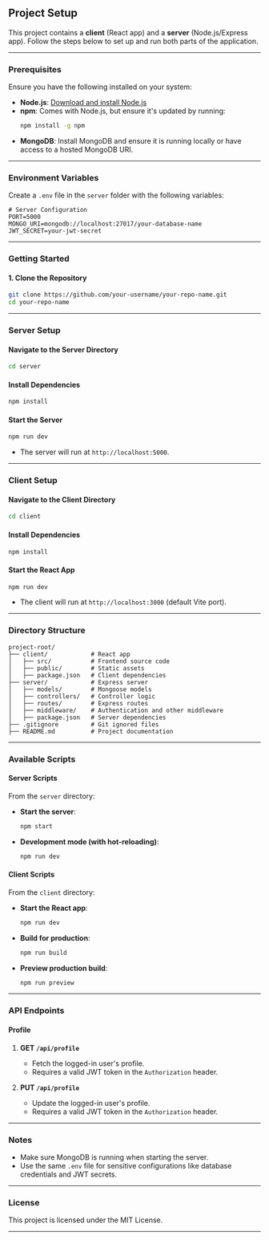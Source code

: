 ## Project Setup

This project contains a **client** (React app) and a **server** (Node.js/Express app). Follow the steps below to set up and run both parts of the application.

---

### Prerequisites

Ensure you have the following installed on your system:

- **Node.js**: [Download and install Node.js](https://nodejs.org/)
- **npm**: Comes with Node.js, but ensure it's updated by running:
  ```bash
  npm install -g npm
  ```
- **MongoDB**: Install MongoDB and ensure it is running locally or have access to a hosted MongoDB URI.

---

### Environment Variables

Create a `.env` file in the `server` folder with the following variables:

```
# Server Configuration
PORT=5000
MONGO_URI=mongodb://localhost:27017/your-database-name
JWT_SECRET=your-jwt-secret
```

---

### Getting Started

#### 1. Clone the Repository

```bash
git clone https://github.com/your-username/your-repo-name.git
cd your-repo-name
```

---

### Server Setup

#### Navigate to the Server Directory

```bash
cd server
```

#### Install Dependencies

```bash
npm install
```

#### Start the Server

```bash
npm run dev
```

- The server will run at `http://localhost:5000`.

---

### Client Setup

#### Navigate to the Client Directory

```bash
cd client
```

#### Install Dependencies

```bash
npm install
```

#### Start the React App

```bash
npm run dev
```

- The client will run at `http://localhost:3000` (default Vite port).

---

### Directory Structure

```
project-root/
├── client/            # React app
│   ├── src/           # Frontend source code
│   ├── public/        # Static assets
│   ├── package.json   # Client dependencies
├── server/            # Express server
│   ├── models/        # Mongoose models
│   ├── controllers/   # Controller logic
│   ├── routes/        # Express routes
│   ├── middleware/    # Authentication and other middleware
│   ├── package.json   # Server dependencies
├── .gitignore         # Git ignored files
├── README.md          # Project documentation
```

---

### Available Scripts

#### Server Scripts

From the `server` directory:

- **Start the server**:
  ```bash
  npm start
  ```
- **Development mode (with hot-reloading)**:
  ```bash
  npm run dev
  ```

#### Client Scripts

From the `client` directory:

- **Start the React app**:
  ```bash
  npm run dev
  ```
- **Build for production**:
  ```bash
  npm run build
  ```
- **Preview production build**:
  ```bash
  npm run preview
  ```

---

### API Endpoints

#### Profile

1. **GET `/api/profile`**

   - Fetch the logged-in user's profile.
   - Requires a valid JWT token in the `Authorization` header.

2. **PUT `/api/profile`**
   - Update the logged-in user's profile.
   - Requires a valid JWT token in the `Authorization` header.

---

### Notes

- Make sure MongoDB is running when starting the server.
- Use the same `.env` file for sensitive configurations like database credentials and JWT secrets.

---

### License

This project is licensed under the MIT License.

---
